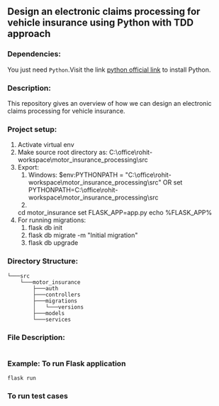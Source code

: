 ## Design an electronic claims processing for vehicle insurance using Python with TDD approach

### Dependencies:
You just need `Python`.Visit the link [python official link](https://www.python.org/downloads) to install Python.

### Description:
This repository gives an overview of how we can design an electronic claims processing for vehicle insurance.

### Project setup:
1. Activate virtual env
2. Make source root directory as: C:\office\rohit-workspace\motor_insurance_processing\src
3. Export:
   1. Windows: $env:PYTHONPATH = "C:\office\rohit-workspace\motor_insurance_processing\src"
   OR set PYTHONPATH=C:\office\rohit-workspace\motor_insurance_processing\src
   2. 
     cd motor_insurance
     set FLASK_APP=app.py
     echo %FLASK_APP%
4. For running migrations:
   1. flask db init
   2. flask db migrate -m "Initial migration"
   3. flask db upgrade

### Directory Structure:
```
└───src
    └───motor_insurance
        ├───auth
        ├───controllers
        ├───migrations
        │   └───versions
        ├───models
        └───services
```
### File Description:
```

```


### Example: To run Flask application
```
flask run
```

### To run test cases
```

```



